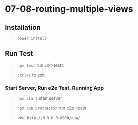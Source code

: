 07-08-routing-multiple-views
============================

## Installation

> `bower install`

## Run Test

> `npm test` run unit-tests

> `ctrl+c` to exit

### Start Server, Run e2e Test, Running App

> `npm start` start server

> `npm run protractor` run e2e-tests

> visit `http://0.0.0.0:8000/app/`
